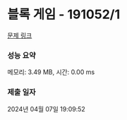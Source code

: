 # 블록 게임 - 191052/1 

[문제 링크](https://level.goorm.io/exam/191052/%EB%B8%94%EB%A1%9D-%EA%B2%8C%EC%9E%84/quiz/1) 

### 성능 요약

메모리: 3.49 MB, 시간: 0.00 ms

### 제출 일자

2024년 04월 07일 19:09:52

